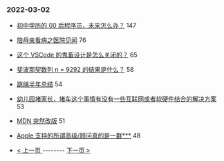 ### 2022-03-02 
- [初中学历的 00 后程序员，未来怎么办？](https://www.v2ex.com/t/837332) 147
- [陪母亲看病之医院见闻](https://www.v2ex.com/t/837391) 76
- [这个 VSCode 的鬼畜设计是怎么关闭的？](https://www.v2ex.com/t/837343) 65
- [斐波那契数列 n = 9292 的结果是什么？](https://www.v2ex.com/t/837325) 58
- [跳绳半年总结](https://www.v2ex.com/t/837397) 54
- [幼儿园堵家长，堵车这个事情有没有一些互联网或者软硬件结合的解决方案](https://www.v2ex.com/t/837323) 53
- [MDN 突然改版](https://www.v2ex.com/t/837283) 51
- [Apple 支持的所谓高级/顾问真的是一群***](https://www.v2ex.com/t/837362) 48 

- [ < 上一页 ](https://github.com/able8/v2ex-hot-record/blob/master/2022-03-01.md) -------- [ 下一页 > ](https://github.com/able8/v2ex-hot-record/blob/master/2022-03-03.md)